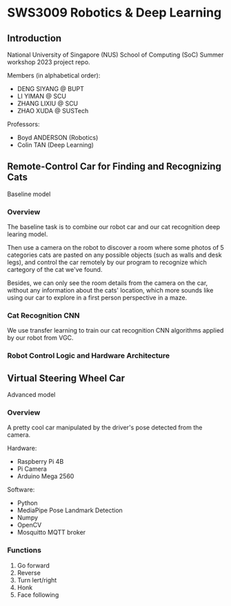 # SWS3009 Robotics & Deep Learning

## Introduction

National University of Singapore (NUS) School of Computing (SoC) Summer workshop 2023 project repo.

Members (in alphabetical order):

- DENG SIYANG @ BUPT
- LI YIMAN @ SCU
- ZHANG LIXIU @ SCU
- ZHAO XUDA @ SUSTech

Professors:

- Boyd ANDERSON (Robotics)
- Colin TAN (Deep Learning)

## Remote-Control Car for Finding and Recognizing Cats

Baseline model

### Overview

The baseline task is to combine our robot car and our cat recognition deep learing model.

Then use a camera on the robot to discover a room where some photos of 5 categories cats are pasted on any possible objects (such as walls and desk legs), and control the car remotely by our program to recognize which cartegory of the cat we've found.

Besides, we can only see the room details from the camera on the car, without any information about the cats' location, which more sounds like using our car to explore in a first person perspective in a maze.

### Cat Recognition CNN

We use transfer learning to train our cat recognition CNN algorithms applied by our robot from VGC.

### Robot Control Logic and Hardware Architecture



## Virtual Steering Wheel Car

Advanced model

### Overview

A pretty cool car manipulated by the driver's pose detected from the camera.

Hardware:

- Raspberry Pi 4B
- Pi Camera
- Arduino Mega 2560

Software:

- Python
- MediaPipe Pose Landmark Detection
- Numpy
- OpenCV
- Mosquitto MQTT broker

### Functions

1. Go forward
2. Reverse
3. Turn lert/right
4. Honk
5. Face following
